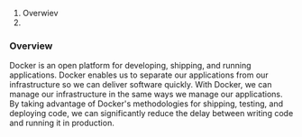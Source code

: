 1. Overwiev  
2.   
### Overview  
Docker is an open platform for developing, shipping, and running applications. Docker enables us to separate our applications from our infrastructure so we can deliver software quickly. With Docker, we can manage our infrastructure in the same ways we manage our applications. By taking advantage of Docker's methodologies for shipping, testing, and deploying code, we can significantly reduce the delay between writing code and running it in production.  
  
